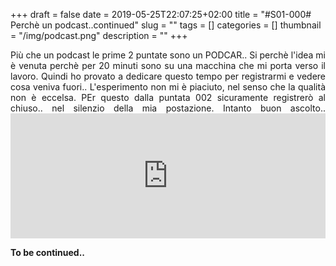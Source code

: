+++
draft = false
date = 2019-05-25T22:07:25+02:00
title = "#S01-000# Perchè un podcast..continued"
slug = ""
tags = []
categories = []
thumbnail = "/img/podcast.png"
description = ""
+++
<DIV align="justify">
Più che un podcast le prime 2 puntate sono un PODCAR.. Si perchè l'idea mi è venuta perchè per 20 minuti sono su una macchina che mi porta verso il lavoro. Quindi ho provato a dedicare questo tempo per registrarmi e vedere cosa veniva fuori..
L'esperimento non mi è piaciuto, nel senso che la qualità non è eccelsa. PEr questo dalla puntata 002 sicuramente registrerò al chiuso.. nel silenzio della mia postazione.
Intanto buon ascolto..

<iframe src="https://widget.spreaker.com/player?episode_id=19040299&theme=light&playlist=false&playlist-continuous=false&autoplay=false&live-autoplay=false&chapters-image=true&episode_image_position=right&hide-logo=false&hide-likes=false&hide-comments=false&hide-sharing=false&hide-download=true" width="100%" height="200px" frameborder="0"></iframe>

**To be continued..**
